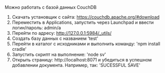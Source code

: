 Можно работать с базой данных CouchDB
1. Скачать установщик с сайта: https://couchdb.apache.org/#download
2. Переместить в Applications, запустить через Launchpad и ввести логин/пароль: admin/a
3. Перейти по адресу: http://127.0.0.1:5984/_utils/
4. Создать базу данных с названием 'test'
5. Перейти в каталог с исходниками и выполнить команду: 'npm install cradle'
6. Запустить скрипт на выполнение: 'node sv'
7. Открыть страницу: http://localhost:8071 и убедиться в успешном добавлении документа. Например, так: 'SUCESSFUL SAVE'
